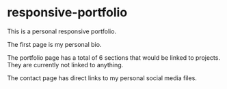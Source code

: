 # responsive-portfolio

This is a personal responsive portfolio. 

The first page is my personal bio. 

The portfolio page has a total of 6 sections that would be linked to projects. They are currently not linked to anything. 

The contact page has direct links to my personal social media files. 
